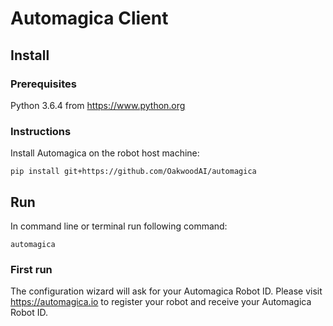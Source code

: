 # Automagica Client

## Install

### Prerequisites
Python 3.6.4 from https://www.python.org

### Instructions
Install Automagica on the robot host machine:
```
pip install git+https://github.com/OakwoodAI/automagica
```
## Run
In command line or terminal run following command:
```
automagica
```
### First run
The configuration wizard will ask for your Automagica Robot ID. Please visit https://automagica.io to register your robot and receive your Automagica Robot ID.